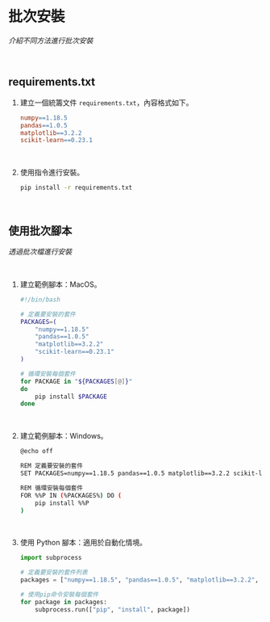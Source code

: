 # 批次安裝

_介紹不同方法進行批次安裝_

<br>

## requirements.txt

1. 建立一個統籌文件 `requirements.txt`，內容格式如下。

    ```makefile
    numpy==1.18.5
    pandas==1.0.5
    matplotlib==3.2.2
    scikit-learn==0.23.1
    ```

<br>

2. 使用指令進行安裝。

    ```bash
    pip install -r requirements.txt
    ```

<br>

## 使用批次腳本

_透過批次檔進行安裝_

<br>

1. 建立範例腳本：MacOS。

    ```bash
    #!/bin/bash

    # 定義要安裝的套件
    PACKAGES=(
        "numpy==1.18.5"
        "pandas==1.0.5"
        "matplotlib==3.2.2"
        "scikit-learn==0.23.1"
    )

    # 循環安裝每個套件
    for PACKAGE in "${PACKAGES[@]}"
    do
        pip install $PACKAGE
    done
    ```

<br>

2. 建立範例腳本：Windows。

    ```bash
    @echo off

    REM 定義要安裝的套件
    SET PACKAGES=numpy==1.18.5 pandas==1.0.5 matplotlib==3.2.2 scikit-learn==0.23.1

    REM 循環安裝每個套件
    FOR %%P IN (%PACKAGES%) DO (
        pip install %%P
    )
    ```

<br>

3. 使用 Python 腳本：適用於自動化情境。

    ```python
    import subprocess

    # 定義要安裝的套件列表
    packages = ["numpy==1.18.5", "pandas==1.0.5", "matplotlib==3.2.2", "scikit-learn==0.23.1"]

    # 使用pip命令安裝每個套件
    for package in packages:
        subprocess.run(["pip", "install", package])
    ```

<br>

